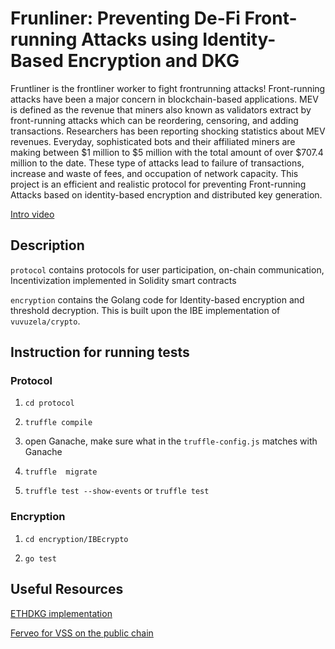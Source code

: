 # Frunliner: Preventing De-Fi Front-running Attacks using Identity-Based Encryption and DKG
Fruntliner is the frontliner worker to fight frontrunning attacks!
Front-running  attacks  have  been  a  major  concern  in blockchain-based  applications. MEV is  defined  as  the  revenue  that  miners  also  known  as validators extract by front-running attacks which can be reordering,  censoring,  and adding transactions. Researchers has been reporting shocking statistics about MEV revenues. Everyday,  sophisticated bots and their affiliated miners are  making  between  $1  million  to  $5  million  with  the total amount of over $707.4 million to the date. These  type  of  attacks lead to  failure  of  transactions,  increase  and  waste  of fees,  and  occupation  of  network  capacity.   This project is an efficient  and  realistic  protocol for preventing Front-running Attacks based  on  identity-based encryption and distributed key generation.

[Intro video](https://www.youtube.com/watch?v=LCCsw-aTdl0&list=PLXckXtNUcFBVc-ut9E74pGiDW-yEfnXX-&index=3)

## Description

`protocol` contains protocols for user participation, on-chain communication, Incentivization implemented in Solidity smart contracts

`encryption` contains the Golang code for Identity-based encryption and threshold decryption. This is built upon the IBE implementation of `vuvuzela/crypto`.

## Instruction for running tests

### Protocol

1. `cd protocol`

2. `truffle compile`

3. open Ganache, make sure what in the `truffle-config.js` matches with Ganache

4. `truffle  migrate`

5. `truffle test --show-events` or `truffle test`

### Encryption

1. `cd encryption/IBEcrypto`

2. `go test`

## Useful Resources

[ETHDKG implementation](https://github.com/PhilippSchindler/ethdkg/)

[Ferveo for VSS on the public chain](https://anoma.network/blog/ferveo-a-distributed-key-generation-scheme-for-front-running-protection/)

